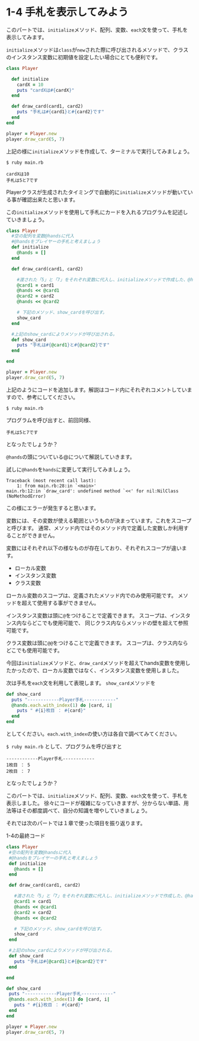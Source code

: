 # 1-4 手札を表示してみよう

このパートでは、`initialize`メソッド、配列、変数、`each`文を使って、手札を表示してみます。

`initialize`メソッドは`class`が`new`された際に呼び出されるメソッドで、クラスのインスタンス変数に初期値を設定したい場合にとても便利です。

~~~ruby
class Player

  def initialize
    cardX = 10
    puts "cardXは#{cardX}"
  end

  def draw_card(card1, card2)
    puts "手札は#{card1}と#{card2}です"
  end
end

player = Player.new
player.draw_card(5, 7)
~~~

上記の様に`initialize`メソッドを作成して、ターミナルで実行してみましょう。

`$ ruby main.rb`

~~~sample
cardXは10
手札は5と7です
~~~

Playerクラスが生成されたタイミングで自動的に`initialize`メソッドが動いている事が確認出来たと思います。

この`initialize`メソッドを使用して手札にカードを入れるプログラムを記述していきましょう。

~~~ruby
class Player
  #空の配列を変数@handsに代入
  #@handsをプレイヤーの手札と考えましょう
  def initialize
    @hands = []
  end

  def draw_card(card1, card2)

    #渡された「5」と「7」をそれぞれ変数に代入し、initializeメソッドで作成した、@handsに入れていきます。
    @card1 = card1
    @hands << @card1
    @card2 = card2
    @hands << @card2

    # 下記のメソッド、show_cardを呼び出す。
    show_card
  end

  #上記のshow_cardによりメソッドが呼び出される。
  def show_card
    puts "手札は#{@card1}と#{@card2}です"
  end

end

player = Player.new
player.draw_card(5, 7)
~~~

上記のようにコードを追加します。解説はコード内にそれぞれコメントしていますので、参考にしてください。

`$ ruby main.rb`

プログラムを呼び出すと、前回同様、

~~~sample
手札は5と7です
~~~

となったでしょうか？

`@hands`の頭についている@について解説していきます。

試しに`@hands`を`hands`に変更して実行してみましょう。

~~~sample
Traceback (most recent call last):
	1: from main.rb:28:in `<main>'
main.rb:12:in `draw_card': undefined method `<<' for nil:NilClass (NoMethodError)
~~~

この様にエラーが発生すると思います。

変数には、その変数が使える範囲というものが決まっています。これをスコープと呼びます。
通常、メソッド内ではそのメソッド内で定義した変数しか利用することができません。

変数にはそれぞれ以下の様なものが存在しており、それぞれスコープが違います。
- ローカル変数
- インスタンス変数
- クラス変数

ローカル変数のスコープは、定義されたメソッド内でのみ使用可能です。
メソッドを超えて使用する事ができません。

インスタンス変数は頭に`@`をつけることで定義できます。
スコープは、インスタンス内ならどこでも使用可能で、
同じクラス内ならメソッドの壁を超えて参照可能です。

クラス変数は頭に`@@`をつけることで定義できます。
スコープは、クラス内ならどこでも使用可能です。


今回は`initialize`メソッドと、`draw_card`メソッドを超えてhands変数を使用したかったので、ローカル変数ではなく、インスタンス変数を使用しました。


次は手札を`each`文を利用して表現します。
`show_card`メソッドを

~~~ruby
def show_card
  puts "------------Player手札------------"
  @hands.each.with_index(1) do |card, i|
    puts " #{i}枚目 ： #{card}"
  end
end
~~~

としてください。`each.with_index`の使い方は各自で調べてみてください。

`$ ruby main.rb`
として、プログラムを呼び出すと

~~~sample
------------Player手札------------
1枚目 ： 5
2枚目 ： 7
~~~

 となったでしょうか？

 このパートでは、`initialize`メソッド、配列、変数、`each`文を使って、手札を表示しました。
 徐々にコードが複雑になっていきますが、分からない単語、用法等はその都度調べて、自分の知識を増やしていきましょう。

 それでは次のパートでは１章で使った項目を振り返ります。

 1-4の最終コード

 ~~~ruby
 class Player
  #空の配列を変数@handsに代入
  #@handsをプレイヤーの手札と考えましょう
  def initialize
    @hands = []
  end

  def draw_card(card1, card2)

    #渡された「5」と「7」をそれぞれ変数に代入し、initializeメソッドで作成した、@handsに入れていきます。
    @card1 = card1
    @hands << @card1
    @card2 = card2
    @hands << @card2

    # 下記のメソッド、show_cardを呼び出す。
    show_card
  end

  #上記のshow_cardによりメソッドが呼び出される。
  def show_card
    puts "手札は#{@card1}と#{@card2}です"
  end

end

def show_card
  puts "------------Player手札------------"
  @hands.each.with_index(1) do |card, i|
    puts " #{i}枚目 ： #{card}"
  end
end

player = Player.new
player.draw_card(5, 7)
~~~
